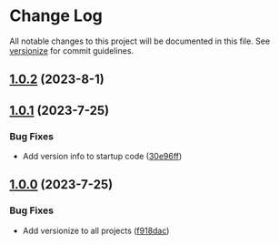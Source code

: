 # Change Log

All notable changes to this project will be documented in this file. See [versionize](https://github.com/versionize/versionize) for commit guidelines.

<a name="1.0.2"></a>
## [1.0.2](https://www.github.com/bcgov/JAG-JPIDP/releases/tag/v1.0.2) (2023-8-1)

<a name="1.0.1"></a>
## [1.0.1](https://www.github.com/bcgov/JAG-JPIDP/releases/tag/v1.0.1) (2023-7-25)

### Bug Fixes

* Add version info to startup code ([30e96ff](https://www.github.com/bcgov/JAG-JPIDP/commit/30e96ff0ef578a61516e53b625d935a242d85dc9))

<a name="1.0.0"></a>
## [1.0.0](https://www.github.com/bcgov/JAG-JPIDP/releases/tag/v1.0.0) (2023-7-25)

### Bug Fixes

* Add versionize to all projects ([f918dac](https://www.github.com/bcgov/JAG-JPIDP/commit/f918dacd6c0ac59a05954f052d33ae0ba245e63f))

